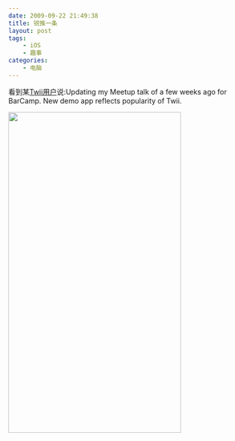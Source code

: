 ```yaml
---
date: 2009-09-22 21:49:38
title: 锐推一条
layout: post
tags:
    - iOS
    - 趣事
categories:
    - 电脑
---
```

看到某[Twii用户](http://twitter.com/barryezl)说:Updating my Meetup talk of a few weeks ago for BarCamp. New demo app reflects popularity of Twii.

<img alt="" src="https://lh3.googleusercontent.com/-BuYPqrdOxw8/TvwtY3aTVXI/AAAAAAABios/xOLF6znCpJ8/s640/0nli7p.png" class="alignnone" width="344" height="640" />
